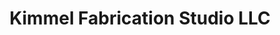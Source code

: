 ---
title: "Kimmel Fabrication Studio LLC"
url: /fort-wayne/kimmel-fabrication-studio-llc/
shop: Autowerkstatt
---